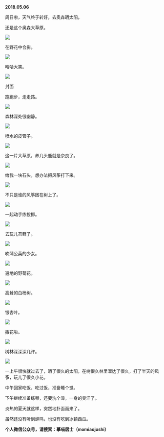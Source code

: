 
          
            
**2018.05.06**

周日啦，天气终于转好，去奥森晒太阳。

还是这个奥森大草原。




![](img/51001-9921ae94108533e0.jpg)




在野花中合影。




![](img/51001-a60506e723570b63.jpg)




哈哈大笑。




![](img/51001-8f462ca58f21ef78.jpg)

封面


跑跑步，走走路。




![](img/51001-c6d3489b560ce011.jpg)




森林深处很幽静。




![](img/51001-a860ec6e57603ad7.jpg)




喷水的皮管子。




![](img/51001-0daae5173954d8f7.jpg)




这一片大草原，养几头鹿就是奈良了。




![](img/51001-744c3ad2ecf540fa.jpg)




给我一块石头，想办法把风筝打下来。




![](img/51001-053aad864e5e3e73.jpg)




不只是谁的风筝困在树上了。




![](img/51001-2505094d0a06a1e8.jpg)




一起动手练投掷。




![](img/51001-59bf0bcafca18832.jpg)




去玩儿苔藓了。




![](img/51001-ac980304162f4a7f.jpg)




吹蒲公英的少女。




![](img/51001-5bd37d1c31a44ebd.jpg)




遍地的野菊花。




![](img/51001-eb1f3f63da63b539.jpg)




高耸的白杨树。




![](img/51001-c395f05282d14c1a.jpg)




银杏叶。




![](img/51001-b5dc597418c462f5.jpg)




撒花啦。




![](img/51001-d2f699d57ed7b4ff.jpg)




树林深深深几许。




![](img/51001-b10caac0881eceeb.jpg)




一上午很快就过去了，晒了很久的太阳，在树很久林里溜达了很久，打了半天的风筝，玩儿了很久小花。

中午回家吃饭，吃过饭，准备睡个觉。

下午继续准备练琴，还要洗个澡，一身的臭汗了。

炎热的夏天就这样，突然地扑面而来了。

虽然还没有听到蝉鸣，也没有吃到冰镇西瓜。


**个人微信公众号，请搜索：摹喵居士（momiaojushi）**

          
        